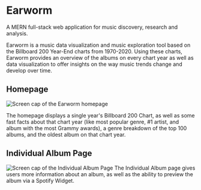 # Earworm

A MERN full-stack web application for music discovery, research and analysis.

Earworm is a music data visualization and music exploration tool based on the Billboard 200 Year-End charts from 1970-2020. Using these charts, Earworm provides an overview of the albums on every chart year as well as data visualization to offer insights on the way music trends change and develop over time.

## Homepage
![Screen cap of the Earworm homepage](https://i.imgur.com/toIh3s6.png)

The homepage displays a single year's Billboard 200 Chart, as well as some fast facts about that chart year (like most popular genre, #1 artist, and album with the most Grammy awards), a genre breakdown of the top 100 albums, and the oldest album on that chart year.

## Individual Album Page
![Screen cap of the Individual Album Page](https://i.imgur.com/oRr04iR.png)
The Individual Album page gives users more information about an album, as well as the ability to preview the album via a Spotify Widget. 
